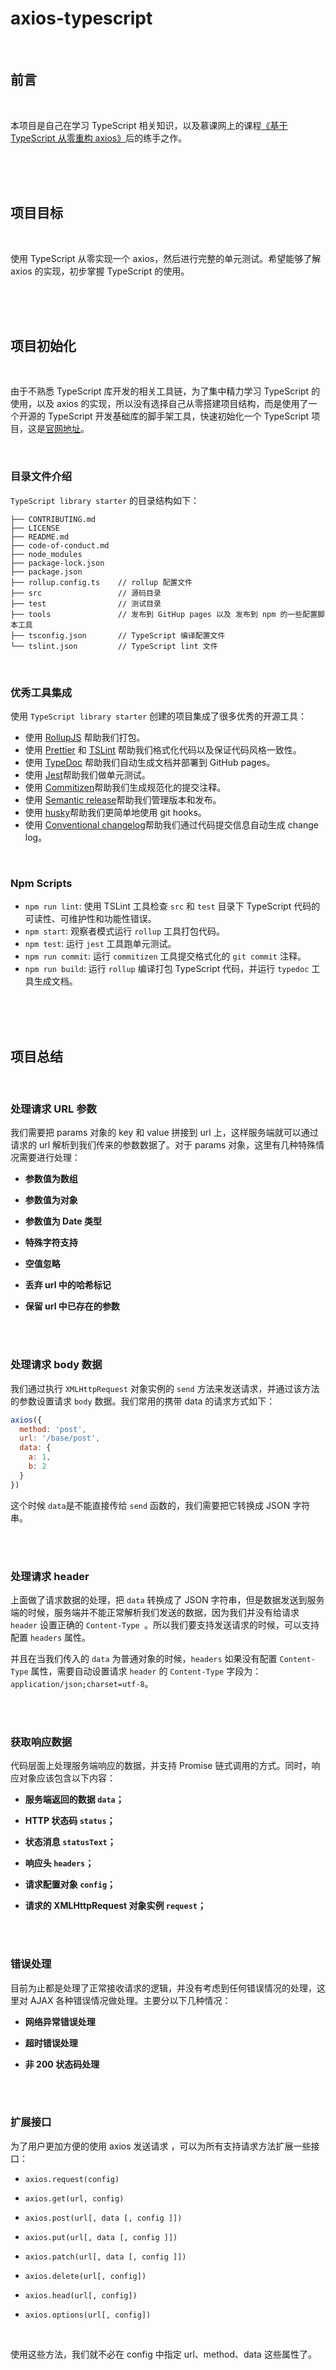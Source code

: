 # axios-typescript

<br>

## 前言

<br>

本项目是自己在学习 TypeScript 相关知识，以及慕课网上的课程[《基于 TypeScript 从零重构 axios》](https://coding.imooc.com/class/330.html)后的练手之作。

<br>
<br>
<br>

## 项目目标

<br>

使用 TypeScript 从零实现一个 axios，然后进行完整的单元测试。希望能够了解 axios 的实现，初步掌握 TypeScript 的使用。

<br>
<br>
<br>

## 项目初始化

<br>

由于不熟悉 TypeScript 库开发的相关工具链，为了集中精力学习 TypeScript 的使用，以及 axios 的实现，所以没有选择自己从零搭建项目结构，而是使用了一个开源的 TypeScript 开发基础库的脚手架工具，快速初始化一个 TypeScript 项目，这是[官网地址](https://github.com/alexjoverm/typescript-library-starter)。

<br>

### 目录文件介绍

`TypeScript library starter` 的目录结构如下：

```
├── CONTRIBUTING.md
├── LICENSE
├── README.md
├── code-of-conduct.md
├── node_modules
├── package-lock.json
├── package.json
├── rollup.config.ts    // rollup 配置文件
├── src                 // 源码目录
├── test                // 测试目录
├── tools               // 发布到 GitHup pages 以及 发布到 npm 的一些配置脚本工具
├── tsconfig.json       // TypeScript 编译配置文件
└── tslint.json         // TypeScript lint 文件
```

<br>

### 优秀工具集成

使用 `TypeScript library starter` 创建的项目集成了很多优秀的开源工具：

- 使用 [RollupJS](https://rollupjs.org/) 帮助我们打包。
- 使用 [Prettier](https://github.com/prettier/prettier) 和 [TSLint](https://palantir.github.io/tslint/) 帮助我们格式化代码以及保证代码风格一致性。
- 使用 [TypeDoc](https://typedoc.org/) 帮助我们自动生成文档并部署到 GitHub pages。
- 使用 [Jest](https://jestjs.io/)帮助我们做单元测试。
- 使用 [Commitizen](https://github.com/commitizen/cz-cli)帮助我们生成规范化的提交注释。
- 使用 [Semantic release](https://github.com/semantic-release/semantic-release)帮助我们管理版本和发布。
- 使用 [husky](https://github.com/typicode/husky)帮助我们更简单地使用 git hooks。
- 使用 [Conventional changelog](https://github.com/conventional-changelog/conventional-changelog)帮助我们通过代码提交信息自动生成 change log。

<br>

### Npm Scripts

- `npm run lint`: 使用 TSLint 工具检查 `src` 和 `test` 目录下 TypeScript 代码的可读性、可维护性和功能性错误。
- `npm start`: 观察者模式运行 `rollup` 工具打包代码。
- `npm test`: 运行 `jest` 工具跑单元测试。
- `npm run commit`: 运行 `commitizen` 工具提交格式化的 `git commit` 注释。
- `npm run build`: 运行 `rollup` 编译打包 TypeScript 代码，并运行 `typedoc` 工具生成文档。

<br>
<br>
<br>

## 项目总结

<br>

### 处理请求 URL 参数

我们需要把 params 对象的 key 和 value 拼接到 url 上，这样服务端就可以通过请求的 url 解析到我们传来的参数数据了。对于 params 对象，这里有几种特殊情况需要进行处理：

- **参数值为数组**

- **参数值为对象**

- **参数值为 Date 类型**

- **特殊字符支持**

- **空值忽略**

- **丢弃 url 中的哈希标记**

- **保留 url 中已存在的参数**

<br>
<br>

### 处理请求 body 数据

我们通过执行 `XMLHttpRequest` 对象实例的 `send` 方法来发送请求，并通过该方法的参数设置请求 `body` 数据。我们常用的携带 data 的请求方式如下：

```js
axios({
  method: 'post',
  url: '/base/post',
  data: {
    a: 1,
    b: 2
  }
})
```

这个时候 `data`是不能直接传给 `send` 函数的，我们需要把它转换成 JSON 字符串。

<br>
<br>

### 处理请求 header

上面做了请求数据的处理，把 `data` 转换成了 JSON 字符串，但是数据发送到服务端的时候，服务端并不能正常解析我们发送的数据，因为我们并没有给请求 `header` 设置正确的 `Content-Type `。所以我们要支持发送请求的时候，可以支持配置 `headers` 属性。

并且在当我们传入的 `data` 为普通对象的时候，`headers` 如果没有配置 `Content-Type` 属性，需要自动设置请求 `header` 的 `Content-Type` 字段为：`application/json;charset=utf-8`。

<br>
<br>

### 获取响应数据

代码层面上处理服务端响应的数据，并支持 Promise 链式调用的方式。同时，响应对象应该包含以下内容：

- **服务端返回的数据 `data`；**

- **HTTP 状态码 `status`；**

- **状态消息 `statusText`；**

- **响应头 `headers`；**

- **请求配置对象 `config`；**

- **请求的 XMLHttpRequest 对象实例 `request`；**

<br>
<br>

### 错误处理

目前为止都是处理了正常接收请求的逻辑，并没有考虑到任何错误情况的处理，这里对 AJAX 各种错误情况做处理。主要分以下几种情况：

- **网络异常错误处理**

- **超时错误处理**

- **非 200 状态码处理**

<br>
<br>

### 扩展接口

为了用户更加方便的使用 axios 发送请求 ，可以为所有支持请求方法扩展一些接口：

- `axios.request(config)`

- `axios.get(url, config)`

- `axios.post(url[, data [, config ]])`

- `axios.put(url[, data [, config ]])`

- `axios.patch(url[, data [, config ]])`

- `axios.delete(url[, config])`

- `axios.head(url[, config])`

- `axios.options(url[, config])`

<br>

使用这些方法，我们就不必在 config 中指定 url、method、data 这些属性了。


<br>
<br>
<br>

